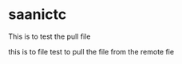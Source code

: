 # saanictc

This is to test the pull file 

this is to file test to pull the file from the remote fie  

